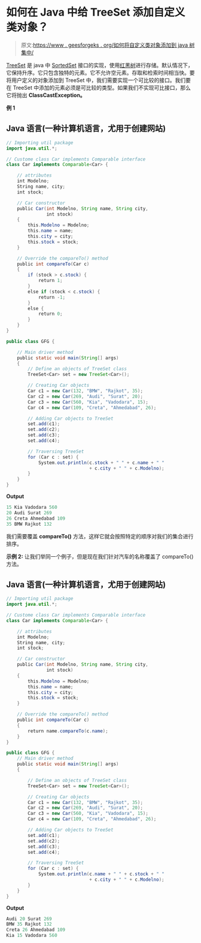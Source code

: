 # 如何在 Java 中给 TreeSet 添加自定义类对象？

> 原文:[https://www . geesforgeks . org/如何将自定义类对象添加到 java 树集中/](https://www.geeksforgeeks.org/how-to-add-custom-class-objects-to-the-treeset-in-java/)

[TreeSet](https://www.geeksforgeeks.org/treeset-in-java-with-examples/) 是 java 中 [SortedSet](https://www.geeksforgeeks.org/sortedset-java-examples/) 接口的实现，使用[红黑树](https://www.geeksforgeeks.org/red-black-tree-set-1-introduction-2/)进行存储。默认情况下，它保持升序。它只包含独特的元素。它不允许空元素。存取和检索时间相当快。要将用户定义的对象添加到 TreeSet 中，我们需要实现一个可比较的接口。我们要在 TreeSet 中添加的元素必须是可比较的类型。如果我们不实现可比接口，那么它将抛出 **ClassCastException。**

**例 1**

## Java 语言(一种计算机语言，尤用于创建网站)

```java
// Importing util package
import java.util.*;

// Custome class Car implements Comparable interface
class Car implements Comparable<Car> {

    // attributes
    int Modelno;
    String name, city;
    int stock;

    // Car constructor
    public Car(int Modelno, String name, String city,
               int stock)
    {
        this.Modelno = Modelno;
        this.name = name;
        this.city = city;
        this.stock = stock;
    }

    // Override the compareTo() method
    public int compareTo(Car c)
    {
        if (stock > c.stock) {
            return 1;
        }
        else if (stock < c.stock) {
            return -1;
        }
        else {
            return 0;
        }
    }
}

public class GFG {

    // Main driver method
    public static void main(String[] args)
    {
        // Define an objects of TreeSet class
        TreeSet<Car> set = new TreeSet<Car>();

        // Creating Car objects
        Car c1 = new Car(132, "BMW", "Rajkot", 35);
        Car c2 = new Car(269, "Audi", "Surat", 20);
        Car c3 = new Car(560, "Kia", "Vadodara", 15);
        Car c4 = new Car(109, "Creta", "Ahmedabad", 26);

        // Adding Car objects to TreeSet
        set.add(c1);
        set.add(c2);
        set.add(c3);
        set.add(c4);

        // Traversing TreeSet
        for (Car c : set) {
            System.out.println(c.stock + " " + c.name + " "
                               + c.city + " " + c.Modelno);
        }
    }
}
```

**Output**

```java
15 Kia Vadodara 560
20 Audi Surat 269
26 Creta Ahmedabad 109
35 BMW Rajkot 132

```

我们需要覆盖 **compareTo()** 方法，这样它就会按照特定的顺序对我们的集合进行排序。

**示例 2:** 让我们举同一个例子，但是现在我们针对汽车的名称覆盖了 compareTo()方法。

## Java 语言(一种计算机语言，尤用于创建网站)

```java
// Importing util package
import java.util.*;

// Custome class Car implements Comparable interface
class Car implements Comparable<Car> {

    // attributes
    int Modelno;
    String name, city;
    int stock;

    // Car constructor
    public Car(int Modelno, String name, String city,
               int stock)
    {
        this.Modelno = Modelno;
        this.name = name;
        this.city = city;
        this.stock = stock;
    }

    // Override the compareTo() method
    public int compareTo(Car c)
    {
        return name.compareTo(c.name);
    }
}

public class GFG {
    // Main driver method
    public static void main(String[] args)
    {

        // Define an objects of TreeSet class
        TreeSet<Car> set = new TreeSet<Car>();

        // Creating Car objects
        Car c1 = new Car(132, "BMW", "Rajkot", 35);
        Car c2 = new Car(269, "Audi", "Surat", 20);
        Car c3 = new Car(560, "Kia", "Vadodara", 15);
        Car c4 = new Car(109, "Creta", "Ahmedabad", 26);

        // Adding Car objects to TreeSet
        set.add(c1);
        set.add(c2);
        set.add(c3);
        set.add(c4);

        // Traversing TreeSet
        for (Car c : set) {
            System.out.println(c.name + " " + c.stock + " "
                               + c.city + " " + c.Modelno);
        }
    }
}
```

**Output**

```java
Audi 20 Surat 269
BMW 35 Rajkot 132
Creta 26 Ahmedabad 109
Kia 15 Vadodara 560

```